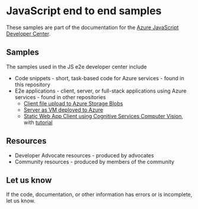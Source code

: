 # JavaScript end to end samples

These samples are part of the documentation for the [Azure JavaScript Developer Center](https://docs.microsoft.com/azure/developer/javascript/). 

## Samples 

The samples used in the JS e2e developer center include 

* Code snippets - short, task-based code for Azure services - found in this repository
* E2e applications - client, server, or full-stack applications using Azure services - found in other repositories
  * [Client file upload to Azure Storage Blobs](https://github.com/Azure-Samples/js-e2e-browser-file-upload-storage-blob)
  * [Server as VM deployed to Azure](https://github.com/Azure-Samples/js-e2e-vm)
  * [Static Web App Client using Cognitive Services Computer Vision](https://github.com/Azure-Samples/js-e2e-client-cognitive-services/blob/main/.github/workflows/sample-github-workflow.yml), with [tutorial](https://github.com/Azure-Samples/js-e2e-client-cognitive-services/blob/main/.github/workflows/sample-github-workflow.yml)
## Resources

* Developer Advocate resources - produced by advocates
* Community resources - produced by members of the community

## Let us know

If the code, documentation, or other information has errors or is incomplete, let us know. 
